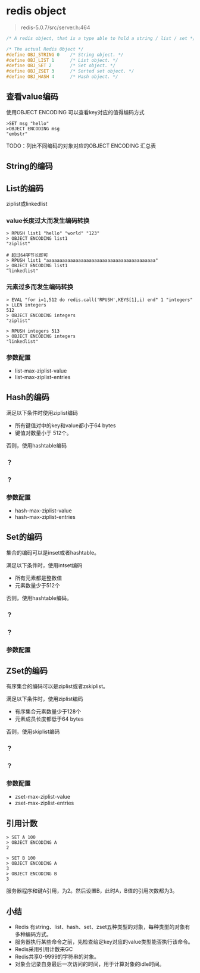 # redis object
> redis-5.0.7/src/server.h:464
```c
/* A redis object, that is a type able to hold a string / list / set */

/* The actual Redis Object */
#define OBJ_STRING 0    /* String object. */
#define OBJ_LIST 1      /* List object. */
#define OBJ_SET 2       /* Set object. */
#define OBJ_ZSET 3      /* Sorted set object. */
#define OBJ_HASH 4      /* Hash object. */
```
## 查看value编码
使用OBJECT ENCODING 可以查看key对应的值得编码方式
```
>SET msg "hello"
>OBJECT ENCODING msg
"embstr"
```
TODO：列出不同编码的对象对应的OBJECT ENCODING 汇总表

## String的编码
## List的编码
ziplist或linkedlist

### value长度过大而发生编码转换
```
> RPUSH list1 "hello" "world" "123"
> OBJECT ENCODING list1
"ziplist"

# 超过64字节长即可
> RPUSH list1 "aaaaaaaaaaaaaaaaaaaaaaaaaaaaaaaaaaaaaaaaa"
> OBJECT ENCODING list1
“linkedlist"
```
### 元素过多而发生编码转换
```
> EVAL "for i=1,512 do redis.call('RPUSH',KEYS[1],i) end" 1 "integers"
> LLEN integers
512
> OBJECT ENCODING integers
"ziplist"

> RPUSH integers 513
> OBJECT ENCODING integers
"linkedlist"
```
### 参数配置
- list-max-ziplist-value
- list-max-ziplist-entries

## Hash的编码
满足以下条件时使用ziplist编码
- 所有键值对中的key和value都小于64 bytes
- 键值对数量小于 512个。

否则，使用hashtable编码
### ？
### ？

### 参数配置
- hash-max-ziplist-value
- hash-max-ziplist-entries

## Set的编码
集合的编码可以是inset或者hashtable。

满足以下条件时，使用intset编码
- 所有元素都是整数值
- 元素数量少于512个

否则，使用hashtable编码。
### ？
### ？

### 参数配置

## ZSet的编码
有序集合的编码可以是ziplist或者zskiplist。

满足以下条件时，使用ziplist编码
- 有序集合元素数量少于128个
- 元素成员长度都低于64 bytes

否则，使用skiplist编码

### ？
### ？
### 参数配置
- zset-max-ziplist-value
- zset-max-ziplist-entries

## 引用计数
```
> SET A 100
> OBJECT ENCODING A
2

> SET B 100
> OBJECT ENCODING A
3
> OBJECT ENCODING B
3
```
服务器程序和键A引用，为2。然后设置B，此时A，B值的引用次数都为3。

## 小结
- Redis 有string、list、hash、set、zset五种类型的对象，每种类型的对象有多种编码方式。
- 服务器执行某些命令之前，先检查给定key对应的value类型能否执行该命令。
- Redis采用引用计数来GC
- Redis共享0-9999的字符串的对象。
- 对象会记录自身最后一次访问的时间，用于计算对象的idle时间。

